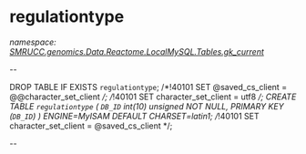 ﻿# regulationtype
_namespace: [SMRUCC.genomics.Data.Reactome.LocalMySQL.Tables.gk_current](./index.md)_

--
 
 DROP TABLE IF EXISTS `regulationtype`;
 /*!40101 SET @saved_cs_client = @@character_set_client */;
 /*!40101 SET character_set_client = utf8 */;
 CREATE TABLE `regulationtype` (
 `DB_ID` int(10) unsigned NOT NULL,
 PRIMARY KEY (`DB_ID`)
 ) ENGINE=MyISAM DEFAULT CHARSET=latin1;
 /*!40101 SET character_set_client = @saved_cs_client */;
 
 --




